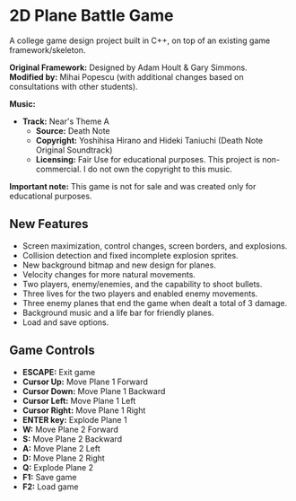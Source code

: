 # 2D Plane Battle Game

A college game design project built in C++, on top of an existing game framework/skeleton. 

**Original Framework:** Designed by Adam Hoult & Gary Simmons.  
**Modified by:** Mihai Popescu (with additional changes based on consultations with other students).  

**Music:**
*   **Track:** Near's Theme A 
    *   **Source:** Death Note
    *   **Copyright:** Yoshihisa Hirano and Hideki Taniuchi (Death Note Original Soundtrack)
    *   **Licensing:** Fair Use for educational purposes. This project is non-commercial. I do not own the copyright to this music.

**Important note:** This game is not for sale and was created only for educational purposes.

## New Features

* Screen maximization, control changes, screen borders, and explosions.
* Collision detection and fixed incomplete explosion sprites.
* New background bitmap and new design for planes.
* Velocity changes for more natural movements.
* Two players, enemy/enemies, and the capability to shoot bullets.
* Three lives for the two players and enabled enemy movements.
* Three enemy planes that end the game when dealt a total of 3 damage.
* Background music and a life bar for friendly planes.
* Load and save options.

## Game Controls

* **ESCAPE:** Exit game
* **Cursor Up:** Move Plane 1 Forward
* **Cursor Down:** Move Plane 1 Backward
* **Cursor Left:** Move Plane 1 Left
* **Cursor Right:** Move Plane 1 Right
* **ENTER key:** Explode Plane 1
* **W:** Move Plane 2 Forward
* **S:** Move Plane 2 Backward
* **A:** Move Plane 2 Left
* **D:** Move Plane 2 Right
* **Q:** Explode Plane 2
* **F1:** Save game
* **F2:** Load game
